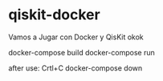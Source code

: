# qiskit-docker
Vamos a Jugar con Docker y QisKit
okok

docker-compose build
docker-compose run

after use:
Crtl+C
docker-compose down
